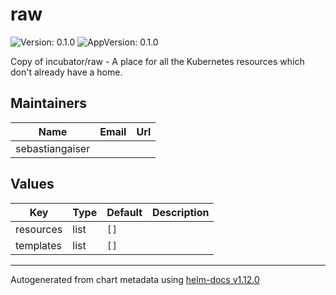 # raw

![Version: 0.1.0](https://img.shields.io/badge/Version-0.1.0-informational?style=flat-square) ![AppVersion: 0.1.0](https://img.shields.io/badge/AppVersion-0.1.0-informational?style=flat-square)

Copy of incubator/raw - A place for all the Kubernetes resources which don't already have a home.

## Maintainers

| Name | Email | Url |
| ---- | ------ | --- |
| sebastiangaiser |  |  |

## Values

| Key | Type | Default | Description |
|-----|------|---------|-------------|
| resources | list | `[]` |  |
| templates | list | `[]` |  |

----------------------------------------------
Autogenerated from chart metadata using [helm-docs v1.12.0](https://github.com/norwoodj/helm-docs/releases/v1.12.0)
